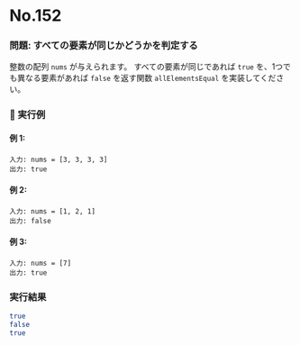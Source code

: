 # No.152

### 問題: すべての要素が同じかどうかを判定する

整数の配列 `nums` が与えられます。
すべての要素が同じであれば `true` を、1つでも異なる要素があれば `false` を返す関数 `allElementsEqual` を実装してください。

### 🔹 実行例

#### 例 1:

```
入力: nums = [3, 3, 3, 3]
出力: true
```

#### 例 2:

```
入力: nums = [1, 2, 1]
出力: false
```

#### 例 3:

```
入力: nums = [7]
出力: true
```

### 実行結果

```sh
true
false
true
```
